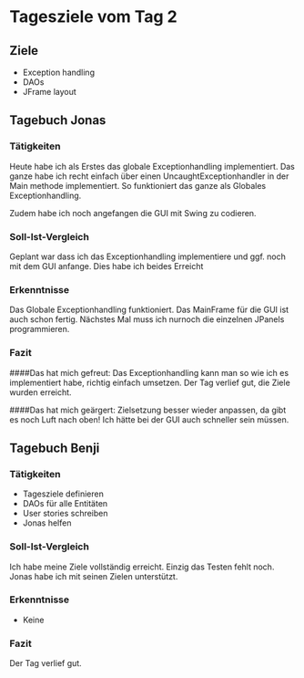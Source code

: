# Tagesziele vom Tag 2

## Ziele

* Exception handling
* DAOs
* JFrame layout

## Tagebuch Jonas
### Tätigkeiten
Heute habe ich als Erstes das globale Exceptionhandling implementiert. Das ganze habe ich recht einfach über einen UncaughtExceptionhandler in der Main methode implementiert. So funktioniert das ganze als Globales Exceptionhandling.

Zudem habe ich noch angefangen die GUI mit Swing zu codieren.

### Soll-Ist-Vergleich
Geplant war dass ich das Exceptionhandling implementiere und ggf. noch mit dem GUI anfange. Dies habe ich beides Erreicht

### Erkenntnisse
Das Globale Exceptionhandling funktioniert. Das MainFrame für die GUI ist auch schon fertig. Nächstes Mal muss ich nurnoch die einzelnen JPanels programmieren.
### Fazit
####Das hat mich gefreut:
Das Exceptionhandling kann man so wie ich es implementiert habe, richtig einfach umsetzen. Der Tag verlief gut, die Ziele wurden erreicht.

####Das hat mich geärgert:
Zielsetzung besser wieder anpassen, da gibt es noch Luft nach oben! Ich hätte bei der GUI auch schneller sein müssen.


## Tagebuch Benji
### Tätigkeiten
* Tagesziele definieren
* DAOs für alle Entitäten
* User stories schreiben
* Jonas helfen

### Soll-Ist-Vergleich
Ich habe meine Ziele vollständig erreicht. Einzig das Testen fehlt noch.
Jonas habe ich mit seinen Zielen unterstützt.

### Erkenntnisse
* Keine

### Fazit
Der Tag verlief gut.
